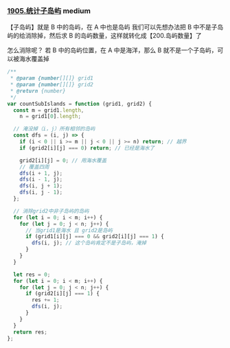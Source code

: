 ### [1905.统计子岛屿](https://leetcode.cn/problems/count-sub-islands/) <Badge type="warning">medium</Badge>

【子岛屿】就是 B 中的岛屿，在 A 中也是岛屿
我们可以先想办法把 B 中不是子岛屿的给消除掉，然后求 B 的岛屿数量，这样就转化成【200.岛屿数量】了

怎么消除呢？
若 B 中的岛屿位置，在 A 中是海洋，那么 B 就不是一个子岛屿，可以被海水覆盖掉

```js
/**
 * @param {number[][]} grid1
 * @param {number[][]} grid2
 * @return {number}
 */
var countSubIslands = function (grid1, grid2) {
  const m = grid1.length,
    n = grid1[0].length;

  // 淹没掉（i，j）所有相邻的岛屿
  const dfs = (i, j) => {
    if (i < 0 || i >= m || j < 0 || j >= n) return; // 越界
    if (grid2[i][j] === 0) return; // 已经是海水了

    grid2[i][j] = 0; // 用海水覆盖
    // 覆盖四周
    dfs(i + 1, j);
    dfs(i - 1, j);
    dfs(i, j + 1);
    dfs(i, j - 1);
  };

  // 消除grid2中非子岛屿的岛屿
  for (let i = 0; i < m; i++) {
    for (let j = 0; j < n; j++) {
      // 当grid1是海水 且 grid2是岛屿
      if (grid1[i][j] === 0 && grid2[i][j] === 1) {
        dfs(i, j); // 这个岛屿肯定不是子岛屿，淹掉
      }
    }
  }

  let res = 0;
  for (let i = 0; i < m; i++) {
    for (let j = 0; j < n; j++) {
      if (grid2[i][j] === 1) {
        res += 1;
        dfs(i, j);
      }
    }
  }
  return res;
};
```
